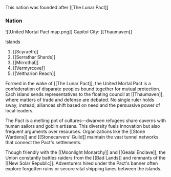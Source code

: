 

This nation was founded after [[The Lunar Pact]]


### Nation
![[United Mortal Pact map.png]]
Capitol City:
[[Thaumaven]]

Islands
1. [[Scyraeth]]
2. [[Serrathar Shards]]
3. [[Mirrothal]]
4. [[Vermyrcove]]
5. [[Veltharion Reach]]

Formed in the wake of [[The Lunar Pact]], the United Mortal Pact is a
confederation of disparate peoples bound together for mutual protection. Each
island sends representatives to the floating council at [[Thaumaven]], where
matters of trade and defense are debated. No single ruler holds sway; instead,
alliances shift based on need and the persuasive power of local leaders.

The Pact is a melting pot of cultures—dwarven refugees share caverns with human
sailors and goblin artisans. This diversity fuels innovation but also frequent
arguments over resources. Organizations like the [[Stone Wardens]] and
[[Stonecarvers’ Guild]] maintain the vast tunnel networks that connect the
Pact's settlements.

Though friendly with the [[Moonlight Monarchy]] and [[Gealaí Enclave]], the
Union constantly battles raiders from the [[Bad Lands]] and remnants of the
[[New Solar Republic]]. Adventurers hired under the Pact's banner often explore
forgotten ruins or secure vital shipping lanes between the islands.
